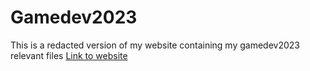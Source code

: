 # Gamedev2023
This is a redacted version of my website containing my gamedev2023 relevant files
[Link to website](https://haunting.alsteria.net/gamedev2023)
